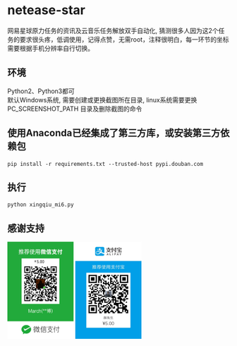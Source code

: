 # netease-star
网易星球原力任务的资讯及云音乐任务解放双手自动化, 猜测很多人因为这2个任务的要求很头疼，低调使用，记得点赞，无需root，注释很明白，每一环节的坐标需要根据手机分辨率自行切换。

## 环境
Python2、Python3都可<br>
默认Windows系统, 需要创建或更换截图所在目录, linux系统需要更换 PC_SCREENSHOT_PATH 目录及删除截图的命令

## 使用Anaconda已经集成了第三方库，或安装第三方依赖包
```
pip install -r requirements.txt --trusted-host pypi.douban.com
```

## 执行
```
python xingqiu_mi6.py
```

## 感谢支持
<img src="https://github.com/widy28/netease-star/blob/master/images/wx.jpg" width="150" height="220" alt="微信支付"/>
<img src="https://github.com/widy28/netease-star/blob/master/images/zfb.jpg" width="150" height="220" alt="支付宝支付"/>
